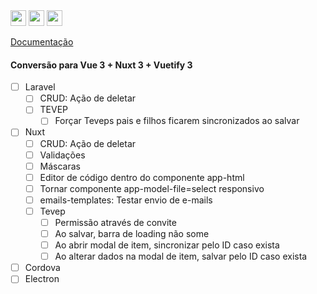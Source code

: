 <img height="25px" src="https://img.shields.io/badge/laravel-%23FF2D20.svg?style=for-the-badge&logo=laravel&logoColor=white" alt="">
<img height="25px" src="https://img.shields.io/badge/Nuxt-002E3B?style=for-the-badge&logo=nuxtdotjs&logoColor=#00DC82" alt="">
<img height="25px" src="https://wakatime.com/badge/github/jeff-silva/tevep.svg" alt="">

[Documentação](/docs/index.md)

#### Conversão para Vue 3 + Nuxt 3 + Vuetify 3

- [ ] Laravel
    - [ ] CRUD: Ação de deletar
    - [ ] TEVEP
        - [ ] Forçar Teveps pais e filhos ficarem sincronizados ao salvar
- [ ] Nuxt
    - [ ] CRUD: Ação de deletar
    - [ ] Validações
    - [ ] Máscaras
    - [ ] Editor de código dentro do componente app-html
    - [ ] Tornar componente app-model-file=select responsivo
    - [ ] emails-templates: Testar envio de e-mails
    - [ ] Tevep
        - [ ] Permissão através de convite
        - [ ] Ao salvar, barra de loading não some
        - [ ] Ao abrir modal de item, sincronizar pelo ID caso exista
        - [ ] Ao alterar dados na modal de item, salvar pelo ID caso exista
- [ ] Cordova
- [ ] Electron